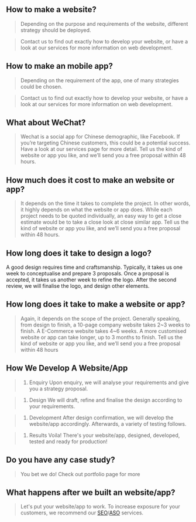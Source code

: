 ## How to make a website?

> Depending on the purpose and requirements of the website, different strategy should be deployed.

> Contact us to find out exactly how to develop your website, or have a look at our services for more information on web development. 

## How to make an mobile app?

> Depending on the requirement of the app, one of many strategies could be chosen.

> Contact us to find out exactly how to develop your website, or have a look at our services for more information on web development. 


## What about WeChat?

> Wechat is a social app for Chinese demographic, like Facebook. 
If you’re targeting Chinese customers, this could be a potential success.
Have a look at our services page for more detail. Tell us the kind of website or app you like, and we’ll send you a free proposal within 48 hours.

## How much does it cost to make an website or app?

> It depends on the time it takes to complete the project. In other words, it highly depends on what the website or app does.
While each project needs to be quoted individually, an easy way to get a close estimate would be to take a close look at close similar app.
Tell us the kind of website or app you like, and we’ll send you a free proposal within 48 hours.

## How long does it take to design a logo?

A good design requires time and craftsmanship. Typically, it takes us one week to conceptualise and prepare 3 proposals. Once a proposal is accepted, it takes us another week to refine the logo. After the second review, we will finalise the logo, and design other elements.

## How long does it take to make a website or app?

> Again, it depends on the scope of the project.
Generally speaking, from design to finish, a 10-page company website takes 2~3 weeks to finish. A E-Commerce website takes 4~6 weeks. A more customised website or app can take longer, up to 3 months to finish.
Tell us the kind of website or app you like, and we’ll send you a free proposal within 48 hours

## How We Develop A Website/App


> 1. Enquiry
  Upon enquiry, we will analyse your requirements and give you a strategy proposal.

> 1. Design
  We will draft, refine and finalise the design according to your requirements.

> 1. Development
  After design confirmation, we will develop the website/app accordingly. Afterwards, a variety of testing follows.

> 1. Results
  Voila! There's your website/app, designed, developed, tested and ready for production!

## Do you have any case study?

> You bet we do! Check out portfolio page for more

## What happens after we built an website/app?

> Let's put your website/app to work. To increase exposure for your customers, we recommend our [SEO](../services/marketing/seo.md)/[ASO](../services/marketing/aso.md) services. 

> 